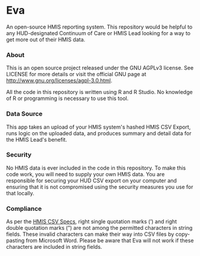 # Eva

An open-source HMIS reporting system. This repository would be helpful to any HUD-designated Continuum of Care or HMIS Lead looking for a way to get more out of their HMIS data. 

### About

This is an open source project released under the GNU AGPLv3 license. See LICENSE for more details or visit the official GNU page at http://www.gnu.org/licenses/agpl-3.0.html.

All the code in this repository is written using R and R Studio. No knowledge of R or programming is necessary to use this tool.

### Data Source

This app takes an upload of your HMIS system's hashed HMIS CSV Export, runs logic on the uploaded data, and produces summary and detail data for the HMIS Lead's benefit.

### Security

No HMIS data is ever included in the code in this repository. To make this code work, you will need to supply your own HMIS data. You are responsible for securing your HUD CSV export on your computer and ensuring that it is not compromised using the security measures you use for that locally.

### Compliance

As per the [HMIS CSV Specs](https://files.hudexchange.info/resources/documents/HMIS-CSV-Format-Specifications-2024.pdf), right single quotation marks (’) and right double quotation marks (”) are not among the permitted characters in string fields. These invalid characters can make their way into CSV files by copy-pasting from Microsoft Word. Please be aware that Eva will not work if these characters are included in string fields.

